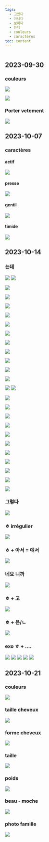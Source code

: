 ```yaml
---
tags:
  - 고있다
  - 아니다
  - 보이다
  - 는데
  - couleurs
  - caractères
toc: content
---
```

```toc
```
## 2023-09-30

### couleurs

![](2023_09_30_Couleurs_2.png)

![](2023_09_30_Couleurs.png)
### Porter vetement
![](2023_09_30_Porter.png)

## 2023-10-07

### caractères

#### actif
![](2023_10_07_caractere_actif.png)
#### presse
![](2023_10_07_caractere_presse.png)
####  gentil
![](2023_10_07_caractere_gentil.png)
####  timide
![](2023_10_07_caractere_timide.png)

## 2023-10-14
### 는데

![](2023_10_14_regle_는데.png)
![](2023_10_14_regle_는데_0.png)


![](2023_10_14_는데_exo1.png)

![](2023_10_14_는데_exo2.png)

![](2023_10_14_는데_exo3.png)

![](2023_10_14_는데_exo4.png)


![](2023_10_14_는데_exo5.png)

![](2023_10_14_는데_exo6.png)

![](2023_10_14_는데_exo7.png)

![](2023_10_14_는데_exo8.png)

![](2023_10_14_는데_exo9.png)

![](2023_10_14_는데_exo10.png)

![](2023_10_14_는데_exo11.png)

![](2023_10_14_regle_는데_verbe_adjectif_nom1.png)
![](2023_10_14_regle_는데_verbe_adjectif_nom2.png)

![](2023_10_14_는데_exo12.png)

![](2023_10_14_는데_exo13.png)

![](2023_10_14_는데_exo14.png)

![](2023_10_14_는데_exo15.png)

![](2023_10_14_는데_exo16.png)

![](2023_10_14_는데_exo17.png)

![](2023_10_14_는데_exo18.png)

![](2023_10_14_는데_exo19.png)

![](2023_10_14_는데_exo20.png)

![](2023_10_14_는데_exo21.png)

![](2023_10_14_는데_exo22.png)

### 그렇다

![](2023_10_14_regle_그렇다.png)

### ㅎ irrégulier

![](2023_10_14_regle_ㅎ다.png)

### ㅎ + 아서 = 얘서

![](2023_10_14_regle_아서.png)

### 네요 니까
![](2023_10_14_regle_네요%20니까.png)

### ㅎ + 고
![](2023_10_14_regle_고.png)

### ㅎ + 은/ㄴ

![](2023_10_14_regle_은%20ㄴ.png)
### exo ㅎ + ....
![](2023_10_14_고%20아서%20어서_exo.png)
![](2023_10_14_고%20아서%20어서%20니까%20네요_exo.png)
![](2023_10_14_그렇다_exo.png)
![](2023_10_14_그렇다_exo3.png)
![](2023_10_14_그렇다_exo2.png)

## 2023-10-21 
### couleurs
![](2023_10_21_couleurs_adjectif.png)
### taille cheveux
![](2023_10_21_taille_cheveux.png)
### forme cheveux
![](2023_10_21_forme_de_cheveux.png)

### taille

![](2023_10_21_taille.png)

### poids 

![](2023_10_21_poids.png)

### beau - moche
![](2023_10_21_beau_moche.png)
### photo famille
![](2023_10_21_photos_de_famille.png)